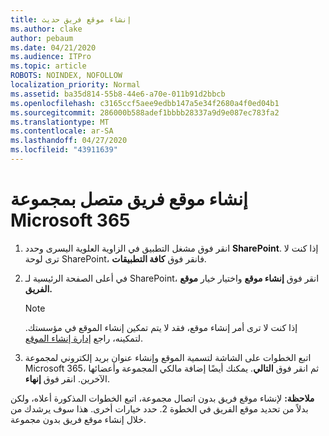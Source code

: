 ```yaml
---
title: إنشاء موقع فريق حديث
ms.author: clake
author: pebaum
ms.date: 04/21/2020
ms.audience: ITPro
ms.topic: article
ROBOTS: NOINDEX, NOFOLLOW
localization_priority: Normal
ms.assetid: ba35d814-55b8-44e6-a70e-011b91d2bbcb
ms.openlocfilehash: c3165ccf5aee9edbb147a5e34f2680a4f0ed04b1
ms.sourcegitcommit: 286000b588adef1bbbb28337a9d9e087ec783fa2
ms.translationtype: MT
ms.contentlocale: ar-SA
ms.lasthandoff: 04/27/2020
ms.locfileid: "43911639"
---
```

# <a name="create-an-microsoft-365-group-connected-team-site"></a>إنشاء موقع فريق متصل بمجموعة Microsoft 365

1. انقر فوق مشغل التطبيق في الزاوية العلوية اليسرى وحدد **SharePoint**. إذا كنت لا ترى لوحة SharePoint، فانقر فوق **كافة التطبيقات**.
    
2. في أعلى الصفحة الرئيسية لـ SharePoint، انقر فوق **إنشاء موقع** واختيار خيار **موقع الفريق.** 
    
    > [!NOTE]
    > إذا كنت لا ترى أمر إنشاء موقع، فقد لا يتم تمكين إنشاء الموقع في مؤسستك. لتمكينه، راجع [إدارة إنشاء الموقع](https://go.microsoft.com/fwlink/?linkid=2009644). 
  
3. اتبع الخطوات على الشاشة لتسمية الموقع وإنشاء عنوان بريد إلكتروني لمجموعة Microsoft 365، ثم انقر فوق **التالي**. يمكنك أيضًا إضافة مالكي المجموعة وأعضائها الآخرين. انقر فوق **إنهاء**.
  
 **ملاحظة:** لإنشاء موقع فريق بدون اتصال مجموعة، اتبع الخطوات المذكورة أعلاه، ولكن بدلاً من تحديد موقع الفريق في الخطوة 2. حدد خيارات أخرى. هذا سوف يرشدك من خلال إنشاء موقع فريق بدون مجموعة. 
    


